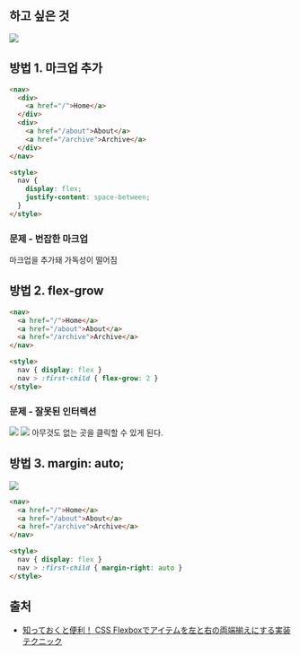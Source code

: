 ## 하고 싶은 것

![](2023012802-02@2x.png)

## 방법 1. 마크업 추가

```html
<nav>
  <div>
    <a href="/">Home</a>
  </div>
  <div>
    <a href="/about">About</a>
    <a href="/archive">Archive</a>
  </div>
</nav>

<style>
  nav {
    display: flex;
    justify-content: space-between;
  }
</style>
```

### 문제 - 번잡한 마크업

마크업을 추가돼 가독성이 떨어짐

## 방법 2. flex-grow

```html
<nav>
  <a href="/">Home</a>
  <a href="/about">About</a>
  <a href="/archive">Archive</a>
</nav>

<style>
  nav { display: flex }
  nav > :first-child { flex-grow: 2 }
</style>
```

### 문제 - 잘못된 인터렉션

![](2023012802-03@2x.png)
![](2023012802-04@2x.png)
아무것도 없는 곳을 클릭할 수 있게 된다.

## 방법 3. margin: auto;

![](2023012802-05@2x.png)
```html
<nav>
  <a href="/">Home</a>
  <a href="/about">About</a>
  <a href="/archive">Archive</a>
</nav>

<style>
  nav { display: flex }
  nav > :first-child { margin-right: auto }
</style>
```

## 출처
- [知っておくと便利！ CSS Flexboxでアイテムを左と右の両端揃えにする実装テクニック](https://coliss.com/articles/build-websites/operation/css/justify-space-between-in-flexbox.html)